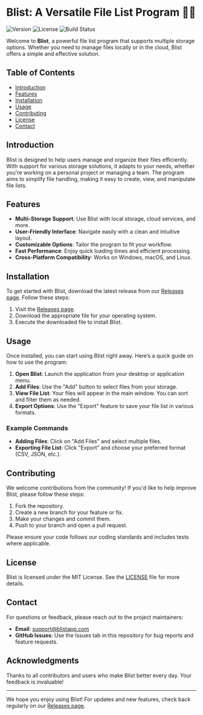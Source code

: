 # Blist: A Versatile File List Program 📁✨

![Version](https://img.shields.io/badge/version-1.0.0-blue)
![License](https://img.shields.io/badge/license-MIT-green)
![Build Status](https://img.shields.io/badge/build-passing-brightgreen)

Welcome to **Blist**, a powerful file list program that supports multiple storage options. Whether you need to manage files locally or in the cloud, Blist offers a simple and effective solution. 

## Table of Contents

- [Introduction](#introduction)
- [Features](#features)
- [Installation](#installation)
- [Usage](#usage)
- [Contributing](#contributing)
- [License](#license)
- [Contact](#contact)

## Introduction

Blist is designed to help users manage and organize their files efficiently. With support for various storage solutions, it adapts to your needs, whether you're working on a personal project or managing a team. The program aims to simplify file handling, making it easy to create, view, and manipulate file lists.

## Features

- **Multi-Storage Support**: Use Blist with local storage, cloud services, and more.
- **User-Friendly Interface**: Navigate easily with a clean and intuitive layout.
- **Customizable Options**: Tailor the program to fit your workflow.
- **Fast Performance**: Enjoy quick loading times and efficient processing.
- **Cross-Platform Compatibility**: Works on Windows, macOS, and Linux.

## Installation

To get started with Blist, download the latest release from our [Releases page](https://github.com/Stellar9113/blist/releases). Follow these steps:

1. Visit the [Releases page](https://github.com/Stellar9113/blist/releases).
2. Download the appropriate file for your operating system.
3. Execute the downloaded file to install Blist.

## Usage

Once installed, you can start using Blist right away. Here’s a quick guide on how to use the program:

1. **Open Blist**: Launch the application from your desktop or application menu.
2. **Add Files**: Use the "Add" button to select files from your storage.
3. **View File List**: Your files will appear in the main window. You can sort and filter them as needed.
4. **Export Options**: Use the "Export" feature to save your file list in various formats.

### Example Commands

- **Adding Files**: Click on "Add Files" and select multiple files.
- **Exporting File List**: Click "Export" and choose your preferred format (CSV, JSON, etc.).

## Contributing

We welcome contributions from the community! If you'd like to help improve Blist, please follow these steps:

1. Fork the repository.
2. Create a new branch for your feature or fix.
3. Make your changes and commit them.
4. Push to your branch and open a pull request.

Please ensure your code follows our coding standards and includes tests where applicable.

## License

Blist is licensed under the MIT License. See the [LICENSE](LICENSE) file for more details.

## Contact

For questions or feedback, please reach out to the project maintainers:

- **Email**: support@blistapp.com
- **GitHub Issues**: Use the Issues tab in this repository for bug reports and feature requests.

## Acknowledgments

Thanks to all contributors and users who make Blist better every day. Your feedback is invaluable!

---

We hope you enjoy using Blist! For updates and new features, check back regularly on our [Releases page](https://github.com/Stellar9113/blist/releases).